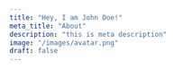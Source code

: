 ```yaml
---
title: "Hey, I am John Doe!"
meta_title: "About"
description: "this is meta description"
image: "/images/avatar.png"
draft: false
---
```


## 